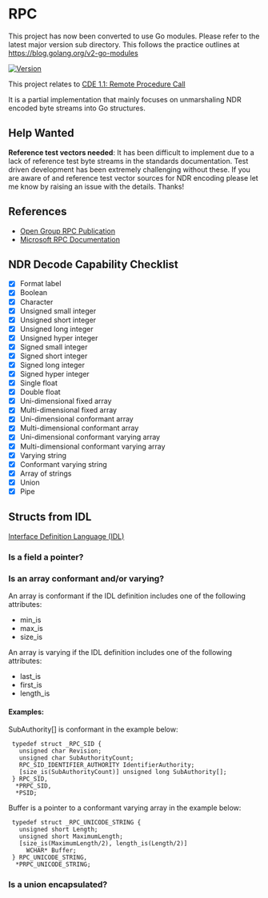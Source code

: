 # RPC

This project has now been converted to use Go modules. Please refer to the latest major version sub directory.
This follows the practice outlines at https://blog.golang.org/v2-go-modules

[![Version](https://img.shields.io/github/v/release/jcmturner/rpc?label=Version&sort=semver)](https://github.com/jcmturner/rpc/releases)



This project relates to [CDE 1.1: Remote Procedure Call](http://pubs.opengroup.org/onlinepubs/9629399/)

It is a partial implementation that mainly focuses on unmarshaling NDR encoded byte streams into Go structures.

## Help Wanted
**Reference test vectors needed**: It has been difficult to implement due to a lack of reference test byte streams in the 
standards documentation. Test driven development has been extremely challenging without these.
If you are aware of and reference test vector sources for NDR encoding please let me know by raising an issue with the details. Thanks!

## References
* [Open Group RPC Publication](http://pubs.opengroup.org/onlinepubs/9629399/)
* [Microsoft RPC Documentation](https://docs.microsoft.com/en-us/windows/desktop/Rpc/rpc-start-page)

## NDR Decode Capability Checklist
- [x] Format label
- [x] Boolean
- [x] Character
- [x] Unsigned small integer
- [x] Unsigned short integer
- [x] Unsigned long integer
- [x] Unsigned hyper integer
- [x] Signed small integer
- [x] Signed short integer
- [x] Signed long integer
- [x] Signed hyper integer
- [x] Single float
- [x] Double float
- [x] Uni-dimensional fixed array
- [x] Multi-dimensional fixed array
- [x] Uni-dimensional conformant array
- [x] Multi-dimensional conformant array
- [x] Uni-dimensional conformant varying array
- [x] Multi-dimensional conformant varying array
- [x] Varying string
- [x] Conformant varying string
- [x] Array of strings
- [x] Union
- [x] Pipe

## Structs from IDL
[Interface Definition Language (IDL)](http://pubs.opengroup.org/onlinepubs/9629399/chap4.htm)

### Is a field a pointer?

### Is an array conformant and/or varying?
An array is conformant if the IDL definition includes one of the following attributes:
* min_is
* max_is
* size_is

An array is varying if the IDL definition includes one of the following attributes: 
* last_is
* first_is 
* length_is

#### Examples:
SubAuthority[] is conformant in the example below:
```
 typedef struct _RPC_SID {
   unsigned char Revision;
   unsigned char SubAuthorityCount;
   RPC_SID_IDENTIFIER_AUTHORITY IdentifierAuthority;
   [size_is(SubAuthorityCount)] unsigned long SubAuthority[];
 } RPC_SID,
  *PRPC_SID,
  *PSID;
```

Buffer is a pointer to a conformant varying array in the example below:
```
 typedef struct _RPC_UNICODE_STRING {
   unsigned short Length;
   unsigned short MaximumLength;
   [size_is(MaximumLength/2), length_is(Length/2)] 
     WCHAR* Buffer;
 } RPC_UNICODE_STRING,
  *PRPC_UNICODE_STRING;
```

### Is a union encapsulated?

